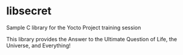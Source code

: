 # libsecret
Sample C library for the Yocto Project training session

This library provides the Answer to the Ultimate Question
of Life, the Universe, and Everything!

